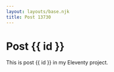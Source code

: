 ```yaml
---
layout: layouts/base.njk
title: Post 13730
---
```


# Post {{ id }}

This is post {{ id }} in my Eleventy project.
